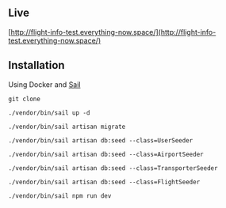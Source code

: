 ## Live
[http://flight-info-test.everything-now.space/](http://flight-info-test.everything-now.space/)
## Installation

Using Docker and [Sail](https://laravel.com/docs/11.x/installation#docker-installation-using-sail)
```
git clone
```
```
./vendor/bin/sail up -d
```
```
./vendor/bin/sail artisan migrate
```
```
./vendor/bin/sail artisan db:seed --class=UserSeeder
```
```
./vendor/bin/sail artisan db:seed --class=AirportSeeder
```
```
./vendor/bin/sail artisan db:seed --class=TransporterSeeder
```
```
./vendor/bin/sail artisan db:seed --class=FlightSeeder
```
```
./vendor/bin/sail npm run dev
```
